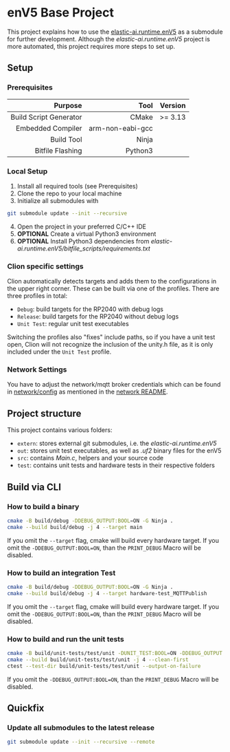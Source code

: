 # enV5 Base Project

This project explains how to use the [elastic-ai.runtime.enV5](https://github.com/es-ude/elastic-ai.runtime.enV5) as a submodule for further development.
Although the _elastic-ai.runtime.enV5_ project is more automated, this project requires more steps to set up.

## Setup

### Prerequisites

|                Purpose |             Tool |   Version |
|-----------------------:|-----------------:|----------:|
| Build Script Generator |            CMake | \>\= 3.13 |
|      Embedded Compiler | arm-non-eabi-gcc |           |
|             Build Tool |            Ninja |           |
|       Bitfile Flashing |          Python3 |           |

### Local Setup

1. Install all required tools (see Prerequisites)
2. Clone the repo to your local machine
3. Initialize all submodules with

```bash
git submodule update --init --recursive
```

4. Open the project in your preferred C/C++ IDE
5. **OPTIONAL** Create a virtual Python3 environment
6. **OPTIONAL** Install Python3 dependencies from _elastic-ai.runtime.enV5/bitfile_scripts/requirements.txt_

### Clion specific settings

Clion automatically detects targets and adds them to the configurations in the upper right corner.
These can be built via one of the profiles.
There are three profiles in total:

* `Debug`: build targets for the RP2040 with debug logs
* `Release`: build targets for the RP2040 without debug logs
* `Unit Test`: regular unit test executables

Switching the profiles also "fixes" include paths, so if you have a unit test open, Clion will not recognize the
inclusion of the unity.h file, as it is only included under the `Unit Test` profile.

### Network Settings

You have to adjust the network/mqtt broker credentials which can be found in [network/config](extern/elastic-ai.runtime.enV5/src/network/config) as mentioned in the [network README](https://github.com/es-ude/elastic-ai.runtime.enV5/blob/main/src/network/README.adoc#_wifi_lib).

## Project structure

This project contains various folders:

* `extern`: stores external git submodules, i.e. the _elastic-ai.runtime.enV5_
* `out`: stores unit test executables, as well as _.uf2_ binary files for the enV5
* `src`: contains _Main.c_, helpers and your source code
* `test`: contains unit tests and hardware tests in their respective folders

## Build via CLI

### How to build a binary

```bash
cmake -B build/debug -DDEBUG_OUTPUT:BOOL=ON -G Ninja .
cmake --build build/debug -j 4 --target main
```

If you omit the `--target` flag, cmake will build every hardware target.
If you omit the `-DDEBUG_OUTPUT:BOOL=ON`, than the `PRINT_DEBUG` Macro will be disabled.

### How to build an integration Test

```bash
cmake -B build/debug -DDEBUG_OUTPUT:BOOL=ON -G Ninja .
cmake --build build/debug -j 4 --target hardware-test_MQTTPublish
```

If you omit the `--target` flag, cmake will build every hardware target.
If you omit the `-DDEBUG_OUTPUT:BOOL=ON`, than the `PRINT_DEBUG` Macro will be disabled.

### How to build and run the unit tests

```bash
cmake -B build/unit-tests/test/unit -DUNIT_TEST:BOOL=ON -DDEBUG_OUTPUT:BOOL=ON -DCMAKE_BUILD_TYPE=DEBUG -G Ninja .
cmake --build build/unit-tests/test/unit -j 4 --clean-first
ctest --test-dir build/unit-tests/test/unit --output-on-failure
```

If you omit the `-DDEBUG_OUTPUT:BOOL=ON`, than the `PRINT_DEBUG` Macro will be disabled.

## Quickfix

### Update all submodules to the latest release

```bash
git submodule update --init --recursive --remote
```
